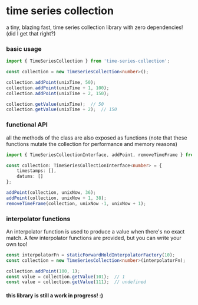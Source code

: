 # time series collection

a tiny, blazing fast, time series collection library with zero dependencies! (did I get that right?)


### basic usage

```typescript
import { TimeSeriesCollection } from 'time-series-collection';

const collection = new TimeSeriesCollection<number>();

collection.addPoint(unixTime, 50);
collection.addPoint(unixTime + 1, 100);
collection.addPoint(unixTime + 2, 150);

collection.getValue(unixTime);  // 50
collection.getValue(unixTime + 2);  // 150
```

### functional API
all the methods of the class are also exposed as functions (note that these functions mutate the collection for performance and memory reasons)

```typescript
import { TimeSeriesCollectionInterface, addPoint, removeTimeFrame } from 'time-series-collection';

const collection: TimeSeriesCollectionInterface<number> = {
    timestamps: [],
    datums: []
};

addPoint(collection, unixNow, 36);
addPoint(collection, unixNow + 1, 38);
removeTimeFrame(collection, unixNow -1, unixNow + 1);
```

### interpolator functions
An interpolator function is used to produce a value when there's no exact match.
A few interpolator functions are provided, but you can write your own too!

```typescript
const interpolatorFn = staticForwardHoldInterpolatorFactory(10);
const collection = new TimeSeriesCollection<number>(interpolatorFn);

collection.addPoint(100, 1);
const value = collection.getValue(101);  // 1
const value = collection.getValue(111);  // undefined
```

#### this library is still a work in progress! :)